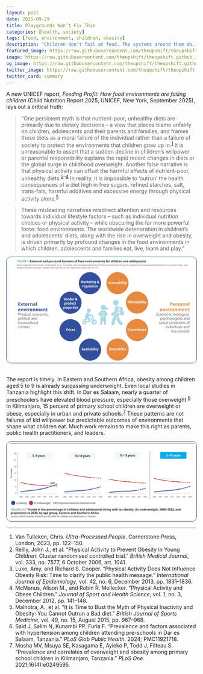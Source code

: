 ```yaml
---
layout: post
date: 2025-09-29
title: Playgrounds Won’t Fix This
categories: [health, society]
tags: [food, environment, children, obesity]
description: "Children don’t fail at food. The systems around them do. Obesity and poor diets are not about willpower or bad choices—they are the predictable outcomes of environments designed for profit, convenience, and habit."
featured_image: https://raw.githubusercontent.com/theupshift/theupshift.github.io/master/images/obby.jpg
image: https://raw.githubusercontent.com/theupshift/theupshift.github.io/master/images/obby.jpg
og_image: https://raw.githubusercontent.com/theupshift/theupshift.github.io/master/images/obby.jpg
twitter_image: https://raw.githubusercontent.com/theupshift/theupshift.github.io/master/images/obby.jpg
twitter_card: summary
---
```


A new UNICEF report, *Feeding Profit: How food environments are failing children* (Child Nutrition Report 2025, UNICEF, New York, September 2025), lays out a critical truth:  

> "One persistent myth is that nutrient-poor, unhealthy diets are primarily due to dietary decisions – a view that places blame unfairly on children, adolescents and their parents and families, and frames these diets as a moral failure of the individual rather than a failure of society to protect the environments that children grow up in.<sup style="color:red;"><a href="#ref1">1</a></sup> It is unreasonable to assert that a sudden decline in children’s willpower or parental responsibility explains the rapid recent changes in diets or the global surge in childhood overweight. Another false narrative is that physical activity can offset the harmful effects of nutrient-poor, unhealthy diets.<sup style="color:red;"><a href="#ref2">2</a>–<a href="#ref4">4</a></sup> In reality, it is impossible to ‘outrun’ the health consequences of a diet high in free sugars, refined starches, salt, trans-fats, harmful additives and excessive energy through physical activity alone.<sup style="color:red;"><a href="#ref5">5</a></sup>

> These misleading narratives misdirect attention and resources towards individual lifestyle factors – such as individual nutrition choices or physical activity – while obscuring the far more powerful force: food environments. The worldwide deterioration in children’s and adolescents’ diets, along with the rise in overweight and obesity, is driven primarily by profound changes in the food environments in which children, adolescents and families eat, live, learn and play."  


<div style="text-align:center; margin: 1em 0;">
  <img src="https://raw.githubusercontent.com/theupshift/theupshift.github.io/master/images/obj1.jpg" 
       style="max-width:100%; height:auto; border-radius: 12px; border: 1px solid #003366;" 
       alt="Food environment graphic">
</div>  

<br>
The report is timely. In Eastern and Southern Africa, obesity among children aged 5 to 9 is already surpassing underweight. Even local studies in Tanzania highlight this shift. In Dar es Salaam, nearly a quarter of preschoolers have elevated blood pressure, especially those overweight.<sup style="color:red;"><a href="#ref6">6</a></sup> In Kilimanjaro, 15 percent of primary school children are overweight or obese, especially in urban and private schools.<sup style="color:red;"><a href="#ref7">7</a></sup> These patterns are not failures of kid willpower but predictable outcomes of environments that shape what children eat. Much work remains to make this right as parents, public health practitioners, and leaders.  


<div style="text-align:center; margin: 1em 0;">
  <img src="https://raw.githubusercontent.com/theupshift/theupshift.github.io/master/images/trends%201.jpg" 
       style="max-width:100%; height:auto; border-radius: 12px; border: 1px solid #003366;" 
       alt="Trends in child obesity and underweight">
</div>  

---

1. Van Tulleken, Chris. *Ultra-Processed People*. Cornerstone Press, London, 2023, pp. 122–150.  
2. Reilly, John J., et al. “Physical Activity to Prevent Obesity in Young Children: Cluster randomised controlled trial.” *British Medical Journal*, vol. 333, no. 7577, 6 October 2006, art. 1041.  
3. Luke, Amy, and Richard S. Cooper. “Physical Activity Does Not Influence Obesity Risk: Time to clarify the public health message.” *International Journal of Epidemiology*, vol. 42, no. 6, December 2013, pp. 1831–1836.  
4. McManus, Alison M., and Robin R. Mellecker. “Physical Activity and Obese Children.” *Journal of Sport and Health Science*, vol. 1, no. 3, December 2012, pp. 141–148.  
5. Malhotra, A., et al. “It is Time to Bust the Myth of Physical Inactivity and Obesity: You Cannot Outrun a Bad diet.” *British Journal of Sports Medicine*, vol. 49, no. 15, August 2015, pp. 967–968.  
6. Said J, Salim N, Kunambi PP, Furia F. “Prevalence and factors associated with hypertension among children attending pre-schools in Dar es Salaam, Tanzania.” *PLoS Glob Public Health*. 2024; PMC11921718.  
7. Mosha MV, Msuya SE, Kasagama E, Ayieko P, Todd J, Filteau S. “Prevalence and correlates of overweight and obesity among primary school children in Kilimanjaro, Tanzania.” *PLoS One*. 2021;16(4):e0249595.  
